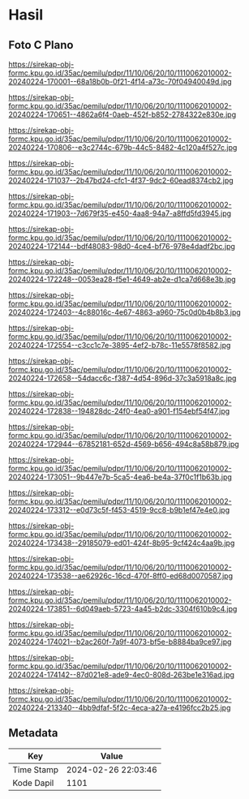 # Hasil

## Foto C Plano

https://sirekap-obj-formc.kpu.go.id/35ac/pemilu/pdpr/11/10/06/20/10/1110062010002-20240224-170001--68a18b0b-0f21-4f14-a73c-70f04940049d.jpg

https://sirekap-obj-formc.kpu.go.id/35ac/pemilu/pdpr/11/10/06/20/10/1110062010002-20240224-170651--4862a6f4-0aeb-452f-b852-2784322e830e.jpg

https://sirekap-obj-formc.kpu.go.id/35ac/pemilu/pdpr/11/10/06/20/10/1110062010002-20240224-170806--e3c2744c-679b-44c5-8482-4c120a4f527c.jpg

https://sirekap-obj-formc.kpu.go.id/35ac/pemilu/pdpr/11/10/06/20/10/1110062010002-20240224-171037--2b47bd24-cfc1-4f37-9dc2-60ead8374cb2.jpg

https://sirekap-obj-formc.kpu.go.id/35ac/pemilu/pdpr/11/10/06/20/10/1110062010002-20240224-171903--7d679f35-e450-4aa8-94a7-a8ffd5fd3945.jpg

https://sirekap-obj-formc.kpu.go.id/35ac/pemilu/pdpr/11/10/06/20/10/1110062010002-20240224-172144--bdf48083-98d0-4ce4-bf76-978e4dadf2bc.jpg

https://sirekap-obj-formc.kpu.go.id/35ac/pemilu/pdpr/11/10/06/20/10/1110062010002-20240224-172248--0053ea28-f5e1-4649-ab2e-d1ca7d668e3b.jpg

https://sirekap-obj-formc.kpu.go.id/35ac/pemilu/pdpr/11/10/06/20/10/1110062010002-20240224-172403--4c88016c-4e67-4863-a960-75c0d0b4b8b3.jpg

https://sirekap-obj-formc.kpu.go.id/35ac/pemilu/pdpr/11/10/06/20/10/1110062010002-20240224-172554--c3cc1c7e-3895-4ef2-b78c-11e5578f8582.jpg

https://sirekap-obj-formc.kpu.go.id/35ac/pemilu/pdpr/11/10/06/20/10/1110062010002-20240224-172658--54dacc6c-f387-4d54-896d-37c3a5918a8c.jpg

https://sirekap-obj-formc.kpu.go.id/35ac/pemilu/pdpr/11/10/06/20/10/1110062010002-20240224-172838--194828dc-24f0-4ea0-a901-f154ebf54f47.jpg

https://sirekap-obj-formc.kpu.go.id/35ac/pemilu/pdpr/11/10/06/20/10/1110062010002-20240224-172944--67852181-652d-4569-b656-494c8a58b879.jpg

https://sirekap-obj-formc.kpu.go.id/35ac/pemilu/pdpr/11/10/06/20/10/1110062010002-20240224-173051--9b447e7b-5ca5-4ea6-be4a-37f0c1f1b63b.jpg

https://sirekap-obj-formc.kpu.go.id/35ac/pemilu/pdpr/11/10/06/20/10/1110062010002-20240224-173312--e0d73c5f-f453-4519-9cc8-b9b1ef47e4e0.jpg

https://sirekap-obj-formc.kpu.go.id/35ac/pemilu/pdpr/11/10/06/20/10/1110062010002-20240224-173438--29185079-ed01-424f-8b95-9cf424c4aa9b.jpg

https://sirekap-obj-formc.kpu.go.id/35ac/pemilu/pdpr/11/10/06/20/10/1110062010002-20240224-173538--ae62926c-16cd-470f-8ff0-ed68d0070587.jpg

https://sirekap-obj-formc.kpu.go.id/35ac/pemilu/pdpr/11/10/06/20/10/1110062010002-20240224-173851--6d049aeb-5723-4a45-b2dc-3304f610b9c4.jpg

https://sirekap-obj-formc.kpu.go.id/35ac/pemilu/pdpr/11/10/06/20/10/1110062010002-20240224-174021--b2ac260f-7a9f-4073-bf5e-b8884ba9ce97.jpg

https://sirekap-obj-formc.kpu.go.id/35ac/pemilu/pdpr/11/10/06/20/10/1110062010002-20240224-174142--87d021e8-ade9-4ec0-808d-263be1e316ad.jpg

https://sirekap-obj-formc.kpu.go.id/35ac/pemilu/pdpr/11/10/06/20/10/1110062010002-20240224-213340--4bb9dfaf-5f2c-4eca-a27a-e4196fcc2b25.jpg


## Metadata

| Key        | Value               |
| ---------- | ------------------- |
| Time Stamp | 2024-02-26 22:03:46 |
| Kode Dapil | 1101                |




